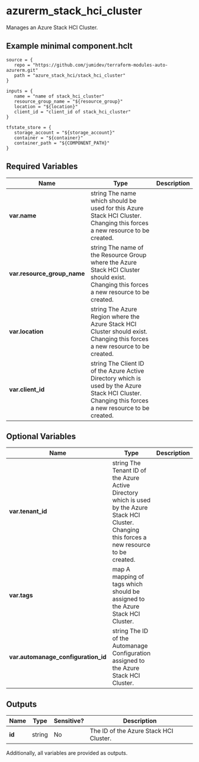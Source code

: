 # azurerm_stack_hci_cluster

Manages an Azure Stack HCI Cluster.

## Example minimal component.hclt

```hcl
source = {
   repo = "https://github.com/jumidev/terraform-modules-auto-azurerm.git" 
   path = "azure_stack_hci/stack_hci_cluster" 
}

inputs = {
   name = "name of stack_hci_cluster" 
   resource_group_name = "${resource_group}" 
   location = "${location}" 
   client_id = "client_id of stack_hci_cluster" 
}

tfstate_store = {
   storage_account = "${storage_account}" 
   container = "${container}" 
   container_path = "${COMPONENT_PATH}" 
}

```

## Required Variables

| Name | Type |  Description |
| ---- | --------- |  ----------- |
| **var.name** | string  The name which should be used for this Azure Stack HCI Cluster. Changing this forces a new resource to be created. | 
| **var.resource_group_name** | string  The name of the Resource Group where the Azure Stack HCI Cluster should exist. Changing this forces a new resource to be created. | 
| **var.location** | string  The Azure Region where the Azure Stack HCI Cluster should exist. Changing this forces a new resource to be created. | 
| **var.client_id** | string  The Client ID of the Azure Active Directory which is used by the Azure Stack HCI Cluster. Changing this forces a new resource to be created. | 

## Optional Variables

| Name | Type |  Description |
| ---- | --------- |  ----------- |
| **var.tenant_id** | string  The Tenant ID of the Azure Active Directory which is used by the Azure Stack HCI Cluster. Changing this forces a new resource to be created. | 
| **var.tags** | map  A mapping of tags which should be assigned to the Azure Stack HCI Cluster. | 
| **var.automanage_configuration_id** | string  The ID of the Automanage Configuration assigned to the Azure Stack HCI Cluster. | 



## Outputs

| Name | Type | Sensitive? | Description |
| ---- | ---- | --------- | --------- |
| **id** | string | No  | The ID of the Azure Stack HCI Cluster. | 

Additionally, all variables are provided as outputs.
